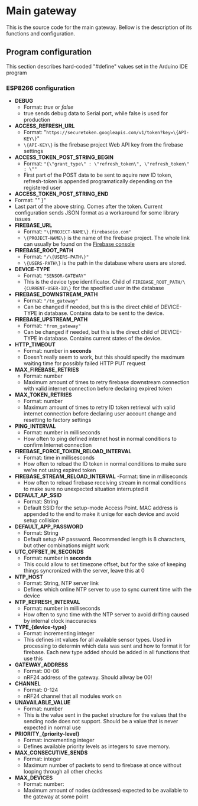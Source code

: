 # Main gateway
This is the source code for the main gateway. Bellow is the description of its functions and configuration.




## Program configuration
This section describes hard-coded "#define" values set in the Arduino IDE program

### ESP8266 configuration
 - **DEBUG** 
   - Format: *true* or *false*
   - true sends debug data to Serial port, while false is used for production 
 - **ACCESS_REFRESH_URL** 
   - Format: "`https://securetoken.googleapis.com/v1/token?key=\{API-KEY\}`"
   - `\{API-KEY\}` is the firebase project Web API key from the firebase settings
 - **ACCESS_TOKEN_POST_STRING_BEGIN**
   - Format: `"{\"grant_type\" : \"refresh_token\", \"refresh_token\" : \""`
   - First part of the POST data to be sent to aquire new ID token, refresh-token is appended programatically depending on the registered user
 -  **ACCESS_TOKEN_POST_STRING_END**
   - Format: "\" }"
   - Last part of the above string. Comes after the token. Current configuration sends JSON format as a workaround for some library issues
 - **FIREBASE_URL**
   - Format: `"\{PROJECT-NAME\}.firebaseio.com"`
   - `\{PROJECT-NAME\}` is the name of the firebase project. The whole link can usually be found on the [Firebase console](https://console.firebase.google.com/)
 - **FIREBASE_ROOT_PATH**
   - Format: `"/\{USERS-PATH\}"`
   - `\{USERS-PATH\}` is the path in the database where users are stored.
 - **DEVICE-TYPE**
   - Format: `"SENSOR-GATEWAY"`
   - This is the device type identificator. Child of `FIREBASE_ROOT_PATH/\{CURRENT-USER-ID\}` for the specified user in the database
 - **FIREBASE_DOWNSTREAM_PATH**
   - Format: `"/to_gateway"`
   - Can be changed if needed, but this is the direct child of DEVICE-TYPE in database. Contains data to be sent to the device.
 - **FIREBASE_UPSTREAM_PATH**
   - Format: `"from_gateway"`
   - Can be changed if needed, but this is the direct child of DEVICE-TYPE in database. Contains current states of the device.
 - **HTTP_TIMEOUT**
   - Format: number in **seconds**
   - Doesn't really seem to work, but this should specify the maximum waiting time for possibly failed HTTP PUT request
 - **MAX_FIREBASE_RETRIES**  
   - Format: number
   - Maximum amount of times to retry firebase downstream connection with valid internet connection before declaring expired token
 - **MAX_TOKEN_RETRIES**
   - Format: number
   - Maximum amount of times to retry ID token retrieval with valid internet connection before declaring user account change and resetting to factory settings
 - **PING_INTERVAL**
   - Format: number in milliseconds
   - How often to ping defined internet host in normal conditions to confirm Internet connection
 - **FIREBASE_FORCE_TOKEN_RELOAD_INTERVAL**
   - Format: time in millisesconds
   - How often to reload the ID token in normal conditions to make sure we're not using expired token
 - **FIREBASE_STREAM_RELOAD_INTERVAL** 
   -Format: time in milliseconds
   - How often to reload firebase receiving stream in normal conditions to make sure no unexpected situation interrupted it
 - **DEFAULT_AP_SSID** 
   - Format: String
   - Default SSID for the setup-mode Access Point. MAC address is appended to the end to make it uniqe for each device and avoid setup collision
 - **DEFAULT_APP_PASSWORD**
   - Format: String
   - Default setup AP password. Recommended length is 8 characters, but other combinations might work
 - **UTC_OFFSET_IN_SECONDS**
   - Format: number in **seconds**
   - This could allow to set timezone offset, but for the sake of keeping things syncronized with the server, leave this at 0
 - **NTP_HOST**
   - Format: String, NTP server link
   - Defines which online NTP server to use to sync current time with the device
 - **NTP_REFRESH_INTERVAL**
   - Format: number in milliseconds
   - How often to sync time with the NTP server to avoid drifting caused by internal clock inaccuracies
 - **TYPE_{device-type}**
   - Format: incrementing integer
   - This defines int values for all available sensor types. Used in processing to determin which data was sent and how to format it for firebase. Each new type added should be added in all functions that use this
 - **GATEWAY_ADDRESS**
   - Format: 00-06
   - nRF24 address of the gateway. Should allway be 00!
 - **CHANNEL**
   - Format: 0-124
   - nRF24 channel that all modules work on
 - **UNAVAILABLE_VALUE**
   - Format: number
   - This is the value sent in the packet structure for the values that the sending node does not support. Should be a value that is never expected in normal use
 - **PRIORITY_{priority-level}**
   - Format: incrementing integer
   - Defines available priority levels as integers to save memory.
 - **MAX_CONSECUTIVE_SENDS**
   - Format: integer
   - Maximum number of packets to send to firebase at once without looping through all other checks
 - **MAX_DEVICES**
   - Format: number:
   - Maximum amount of nodes (addresses) expected to be available to the gateway at some point
